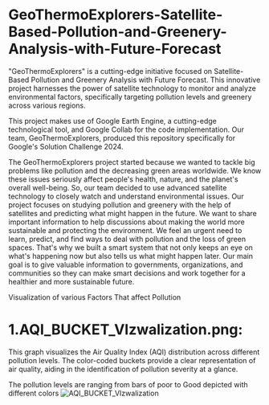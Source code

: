 # GeoThermoExplorers-Satellite-Based-Pollution-and-Greenery-Analysis-with-Future-Forecast
"GeoThermoExplorers" is a cutting-edge initiative focused on Satellite-Based Pollution and Greenery Analysis with Future Forecast. This innovative project harnesses the power of satellite technology to monitor and analyze environmental factors, specifically targeting pollution levels and greenery across various regions.

This project makes use of Google Earth Engine, a cutting-edge technological tool, and Google Collab for the code implementation. Our team, GeoThermoExplorers, produced this repository specifically for Google's Solution Challenge 2024.


The GeoThermoExplorers project started because we wanted to tackle big problems like pollution and the decreasing green areas worldwide. We know these issues seriously affect people's health, nature, and the planet's overall well-being. So, our team decided to use advanced satellite technology to closely watch and understand environmental issues. Our project focuses on studying pollution and greenery with the help of satellites and predicting what might happen in the future. We want to share important information to help discussions about making the world more sustainable and protecting the environment. We feel an urgent need to learn, predict, and find ways to deal with pollution and the loss of green spaces. That's why we built a smart system that not only keeps an eye on what's happening now but also tells us what might happen later. Our main goal is to give valuable information to governments, organizations, and communities so they can make smart decisions and work together for a healthier and more sustainable future.

Visualization of various Factors That affect Pollution

# 1.AQI_BUCKET_VIzwalization.png:
This graph visualizes the Air Quality Index (AQI) distribution across different pollution levels. The color-coded buckets provide a clear representation of air quality, aiding in the identification of pollution severity at a glance.

The pollution levels are ranging from bars of poor to Good depicted with different colors
![AQI_BUCKET_VIzwalization](https://github.com/Jaiyadav88/Data-Structures/assets/90555918/0001d0a5-dd48-4ee8-b448-204d6c21b92e)


